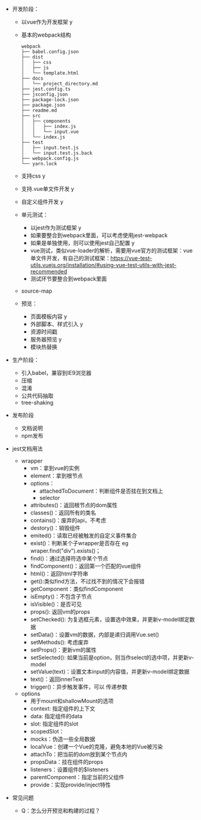 - 开发阶段：
    - 以vue作为开发框架 y
    - 基本的webpack结构
   
        ```shell
        webpack
        ├── babel.config.json  
        ├── dist
        │   ├── css
        │   ├── js
        │   └── template.html
        ├── docs
        │   └── project_directory.md
        ├── jest.config.ts
        ├── jsconfig.json
        ├── package-lock.json
        ├── package.json
        ├── readme.md
        ├── src
        │   ├── components
        │   │   ├── index.js
        │   │   └── input.vue
        │   └── index.js
        ├── test
        │   ├── input.test.js
        │   └── input.test.js.back
        ├── webpack.config.js
        └── yarn.lock
        ```

    - 支持css y
    - 支持.vue单文件开发 y
    - 自定义组件开发 y
    - 单元测试：
        - 以jest作为测试框架 y
        - 如果要整合到webpack里面，可以考虑使用jest-webpack
        - 如果是单独使用，则可以使用jest自己配置 y
        - vue测试，类似vue-loader的解析，需要用vue官方的测试框架：vue单文件开发，有自己的测试框架：https://vue-test-utils.vuejs.org/installation/#using-vue-test-utils-with-jest-recommended
        - 测试环节要整合到webpack里面
    - source-map
    - 预览：
        - 页面模板内容 y
        - 外部脚本、样式引入 y
        - 资源时间戳
        - 服务器预览 y
        - 模块热替换

- 生产阶段：
    - 引入babel，兼容到IE9浏览器
    - 压缩
    - 混淆
    - 公共代码抽取
    - tree-shaking

- 发布阶段
    - 文档说明
    - npm发布
    

- jest文档用法
    - wrapper
        - vm：拿到vue的实例
        - element：拿到根节点
        - options：
            - attachedToDocument：判断组件是否挂在到文档上
            - selector
        - attributes()：返回根节点的dom属性
        - classes()：返回所有的类名
        - contains()：废弃的api，不考虑
        - destory()：销毁组件
        - emited()：读取已经被触发的自定义事件集合
        - exist()：判断某个子wrapper是否存在 eg wraper.find("div").exists()；
        - find()：通过选择符选中某个节点
        - findComponent()：返回第一个匹配的vue组件
        - html()：返回html字符串
        - get():类似find方法，不过找不到的情况下会报错
        - getComponent：类似findComponent
        - isEmpty()：不包含子节点
        - isVisible()：是否可见
        - props(): 返回vm的props
        - setChecked(): 为复选框元素，设置选中效果，并更新v-model绑定数据
        - setData()：设置vm的数据，内部是递归调用Vue.set()    
        - setMethods(): 考虑废弃
        - setProps()：更新vm的属性
        - setSelected(): 如果当前是option，则当作select的选中项，并更新v-model
        - setValue(text)：设置文本input的内容值，并更新v-model绑定数据
        - text()：返回innerText
        - trigger()：异步触发事件，可以 传递参数
    - options
        - 用于mount和shallowMount的选项
        - context: 指定组件的上下文
        - data: 指定组件的data
        - slot: 指定组件的slot
        - scopedSlot：
        - mocks：伪造一些全局数据
        - localVue：创建一个Vue的克隆，避免本地的Vue被污染
        - attachTo：把当前的dom放到某个节点内
        - propsData：挂在组件的props
        - listeners：设置组件的$listeners
        - parentComponent：指定当前的父组件
        - provide：实现provide/inject特性


- 常见问题
    - Q：怎么分开预览和构建的过程？